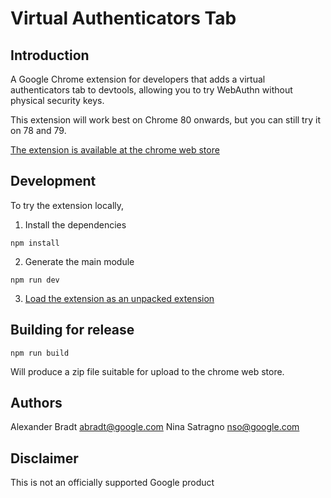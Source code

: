 Virtual Authenticators Tab
==========================

## Introduction

A Google Chrome extension for developers that adds a virtual authenticators tab
to devtools, allowing you to try WebAuthn without physical security keys.

This extension will work best on Chrome 80 onwards, but you can still try it on
78 and 79.

[The extension is available at the chrome web store](
https://chrome.google.com/webstore/detail/virtual-authenticators-ta/gafbpmlmeiikmhkhiapjlfjgdioafmja)

## Development

To try the extension locally,

1. Install the dependencies
```
npm install
```

2. Generate the main module
```
npm run dev
```

3. [Load the extension as an unpacked extension](
   https://developer.chrome.com/extensions/getstarted)

## Building for release

```
npm run build
```

Will produce a zip file suitable for upload to the chrome web store.

## Authors

Alexander Bradt <abradt@google.com>
Nina Satragno <nso@google.com>

## Disclaimer

This is not an officially supported Google product
